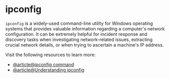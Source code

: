 # ipconfig

`ipconfig` is a widely-used command-line utility for Windows operating systems that provides valuable information regarding a computer's network configuration. It can be extremely helpful for incident response and discovery tasks when investigating network-related issues, extracting crucial network details, or when trying to ascertain a machine's IP address.

Visit the following resources to learn more:

- [@article@ipconfig command](https://learn.microsoft.com/en-us/windows-server/administration/windows-commands/ipconfig)
- [@article@Understanding ipconfig](https://www.whatismyip.com/ipconfig/)